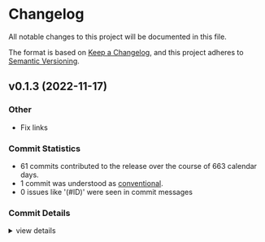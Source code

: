 # Changelog

All notable changes to this project will be documented in this file.

The format is based on [Keep a Changelog](https://keepachangelog.com/en/1.0.0/),
and this project adheres to [Semantic Versioning](https://semver.org/spec/v2.0.0.html).

## v0.1.3 (2022-11-17)

<csr-id-7fc1f117f4d060368aac0b26e232bfab123009ce/>

### Other

 - <csr-id-7fc1f117f4d060368aac0b26e232bfab123009ce/> Fix links

### Commit Statistics

<csr-read-only-do-not-edit/>

 - 61 commits contributed to the release over the course of 663 calendar days.
 - 1 commit was understood as [conventional](https://www.conventionalcommits.org).
 - 0 issues like '(#ID)' were seen in commit messages

### Commit Details

<csr-read-only-do-not-edit/>

<details><summary>view details</summary>

 * **Uncategorized**
    - Initial CHANGELOG.md ([`96b2f8f`](https://github.com/hid-io/hid-io-core/commit/96b2f8f3533bb53fd6ca3285b24723698132b7aa))
    - Release hid-io-protocol v0.1.3 ([`e4579ca`](https://github.com/hid-io/hid-io-core/commit/e4579cad3b2b408c9c22e4b2ee9d99832fffefd5))
    - Add tokio as a public crate for easier library importing ([`3f9862b`](https://github.com/hid-io/hid-io-core/commit/3f9862b8d3429142658fbdbe1b885894a5cd9ceb))
    - Fixes for PixelSetting and DirectSet capnp rpc ([`5394d79`](https://github.com/hid-io/hid-io-core/commit/5394d79da0b9fbc4a56bc104ca468e992be1241e))
    - Small name cleanup ([`44698c1`](https://github.com/hid-io/hid-io-core/commit/44698c12bd4ac48a59aef6b4c4532d296493ea21))
    - Fix defmt issuse with unions ([`f133d25`](https://github.com/hid-io/hid-io-core/commit/f133d25ed0ce3ac44ed09b43aa8a6b8b76930dac))
    - Fixing clippy warnings ([`679d47d`](https://github.com/hid-io/hid-io-core/commit/679d47dd81a3cdd5b0fe9819b150a20022cf32e5))
    - Add basic manufacturing test tooling ([`70020ee`](https://github.com/hid-io/hid-io-core/commit/70020eeb5d3b9597d04027b4c030fde627eff8f4))
    - Adding basic pixelSetting and pixelSet protos ([`25f5bf3`](https://github.com/hid-io/hid-io-core/commit/25f5bf3976645936d019024d83d4f4b4f5256a6e))
    - Add h0021(pixelset) h0026(directset) and update manufacturing commands ([`9eee16d`](https://github.com/hid-io/hid-io-core/commit/9eee16da20dd2be07fd83507d229da7124c45419))
    - Add h0030_openurl and CommandInterface for modules ([`69aee41`](https://github.com/hid-io/hid-io-core/commit/69aee411e1f0daf0e1f58b601a9696c49c8ce18a))
    - Typo ([`f680f3c`](https://github.com/hid-io/hid-io-core/commit/f680f3cff6b837068cb77253f7d6db4427bde744))
    - Missing entries from open url changes ([`2152dc7`](https://github.com/hid-io/hid-io-core/commit/2152dc7ba641ccbeb993ea1c2afd1aaf1fe058ca))
    - Add 0x30 Open URL to spec ([`0e6b582`](https://github.com/hid-io/hid-io-core/commit/0e6b58245f7c1a2b6ef6ecc5cdaf2d24aa400378))
    - Fix clippy warnings ([`be2a327`](https://github.com/hid-io/hid-io-core/commit/be2a327eb9a252561ec1bb45647088253a8b29f3))
    - Increment version for feature change ([`1fd1b12`](https://github.com/hid-io/hid-io-core/commit/1fd1b1246c4de4d5333e13efd1cffcaba7fb9386))
    - Renaming defmt-impl feature to defmt ([`4f85e19`](https://github.com/hid-io/hid-io-core/commit/4f85e19aa908e7698a0962051f212e068900fc8c))
    - Re-adding defmt support to hid-io-protocol + kll-core ([`e6be9ae`](https://github.com/hid-io/hid-io-core/commit/e6be9aef9dba3c79325f07cf8107665e211ce470))
    - Increment patch ([`6db862b`](https://github.com/hid-io/hid-io-core/commit/6db862b53552d417bb875d69de9eff422264eed7))
    - Fix clippy warnings ([`919649d`](https://github.com/hid-io/hid-io-core/commit/919649d88df99541da4f7e9004e14e72e91acc88))
    - Nightly clippy issues ([`bf655ee`](https://github.com/hid-io/hid-io-core/commit/bf655ee743dbb0b7033bbaf21343beb3e5024e89))
    - Add h0020_klltrigger support ([`5e465e7`](https://github.com/hid-io/hid-io-core/commit/5e465e7b00119a8ad22f18414cf4baf5674d2f19))
    - Update README.md ([`8959ebc`](https://github.com/hid-io/hid-io-core/commit/8959ebce7b7b40e4ff269bf2f93c6eb6cdc640ac))
    - Remove bincode-core and serde dependencies ([`8d18fe9`](https://github.com/hid-io/hid-io-core/commit/8d18fe9809e7c3abdf6c1aa8812c20be893808f6))
    - Fixing test case issue with heapless ([`d34ef8c`](https://github.com/hid-io/hid-io-core/commit/d34ef8c1a76bb8846df41ca9969e8daab50e2e7b))
    - Updating to 2021 edition ([`04bb40f`](https://github.com/hid-io/hid-io-core/commit/04bb40f7959e7a810672447d02701976853fe0f5))
    - Adding basic defmt support to hid-io-protocol ([`c074bdb`](https://github.com/hid-io/hid-io-core/commit/c074bdbb73fe55a1a44d3c690df11883453d809c))
    - Removing unused dependency ([`e08053f`](https://github.com/hid-io/hid-io-core/commit/e08053fd2599f15150a26acf8bd4d8173e9732bc))
    - Updating to heapless 0.7 ([`674e724`](https://github.com/hid-io/hid-io-core/commit/674e724ae182af6c0d99f8012f1b4d489cced3df))
    - Adding versioning to hid-io-protocol ([`589db1e`](https://github.com/hid-io/hid-io-core/commit/589db1e80208dba0599149ab7f3283ce0b49d041))
    - Merge pull request #20 from half-duplex/spec-links ([`7370812`](https://github.com/hid-io/hid-io-core/commit/7370812e08352d82db1e1e7776505ed0c59640ea))
    - Fix links ([`7fc1f11`](https://github.com/hid-io/hid-io-core/commit/7fc1f117f4d060368aac0b26e232bfab123009ce))
    - Adding manufacturing-test support to examples ([`3213ebe`](https://github.com/hid-io/hid-io-core/commit/3213ebee96b1686272fff4f06c735baf9e2d2e04))
    - Update README.md ([`a32bee9`](https://github.com/hid-io/hid-io-core/commit/a32bee9e1bf39c50ed3afc8cb3775da0292ad414))
    - Moving hid-io-kiibohd to kiibohd-core ([`ab47ec0`](https://github.com/hid-io/hid-io-core/commit/ab47ec012257dd04aa25e86d0ff9b93eb3511962))
    - Fixing clippy errors ([`4d5e4d7`](https://github.com/hid-io/hid-io-core/commit/4d5e4d73daa6e2de08ff0378fe82f5b87701cd93))
    - Update README.md ([`de0578c`](https://github.com/hid-io/hid-io-core/commit/de0578c0e59c9ca8252b641008101faee3482ec3))
    - Adding h0051 manufacturing test result ([`c8ce11c`](https://github.com/hid-io/hid-io-core/commit/c8ce11c6a5f9de8c4788e569b35945ccb85d522e))
    - Update README.md ([`8710a10`](https://github.com/hid-io/hid-io-core/commit/8710a10f08d22acd03aded8ae0dd4afbf9689604))
    - Update README.md ([`d3e7842`](https://github.com/hid-io/hid-io-core/commit/d3e7842fd42b84de6397dead44fb1b699665ba46))
    - Fixing h0030 and h0034 terminal commands ([`d58af7e`](https://github.com/hid-io/hid-io-core/commit/d58af7edb1081fed8ee3bb27876191b389258120))
    - Updating README with some usage information. ([`536759d`](https://github.com/hid-io/hid-io-core/commit/536759d236c4dc9255a474b9b7f5a5df865d9ee0))
    - Starting libhid_io_kiibohd.a integration with kiibohd/controller ([`d4e4ed7`](https://github.com/hid-io/hid-io-core/commit/d4e4ed72e52e88bd5aafcdab76320c450f953ecb))
    - Fixing Sync packets ([`b83f996`](https://github.com/hid-io/hid-io-core/commit/b83f9960bd52eb0fbb4e31acaf66296fd2b6d72c))
    - Fixes to get GitHub Actions passing again ([`e0cb9ab`](https://github.com/hid-io/hid-io-core/commit/e0cb9ab95c1f26e02ff3f863a170d068cb6edb88))
    - Adding sync and no payload data serialization/deserialization tests ([`7b3c25c`](https://github.com/hid-io/hid-io-core/commit/7b3c25cafc1a713b36da0458f8a4c3c479e00a16))
    - hid-io-kiibohd additions ([`73fd32e`](https://github.com/hid-io/hid-io-core/commit/73fd32e0c9f90d130d6cf6d3412c54b188301f8a))
    - Adding more commands to hid-io-kiibohd ([`7860399`](https://github.com/hid-io/hid-io-core/commit/786039953c657af9658be32ff74941bc79f889fb))
    - Integrated h0031 and h0034 into hid-io-core ([`32956aa`](https://github.com/hid-io/hid-io-core/commit/32956aadcec61588a433a03e5173406a21f7cf38))
    - Adding more hid-io commands ([`d835b13`](https://github.com/hid-io/hid-io-core/commit/d835b13ed0bb3645c7a0c3db6691dc88c42abddb))
    - Adding h0050 and integrating h0001 and h0005 in to hid-io-core ([`c24a6ef`](https://github.com/hid-io/hid-io-core/commit/c24a6ef27a213fc4cdf11a95f494cacaba0a2691))
    - Initial integration of hid-io-protocol into hid-io-core ([`36b62e4`](https://github.com/hid-io/hid-io-core/commit/36b62e4292e3e605f80a558d9e372befe0fe1001))
    - Adding basic support for NAData packets ([`bfe49ee`](https://github.com/hid-io/hid-io-core/commit/bfe49ee5c189b2583441e43e25ec83526fb1dbf5))
    - Adding split buffer processing ([`ebde1c1`](https://github.com/hid-io/hid-io-core/commit/ebde1c15a66ca3570413ddbff7f30a9fc058ca25))
    - Added invalid id test ([`43fd7b3`](https://github.com/hid-io/hid-io-core/commit/43fd7b381c647841f82b1d8f1dded66713868cdc))
    - Adding h0003 skeleton ([`1962b55`](https://github.com/hid-io/hid-io-core/commit/1962b557effa17ec95786b989b8b8a6e8eef00bf))
    - Splitting commands.rs to mod.rs and test.rs ([`d2bdbb7`](https://github.com/hid-io/hid-io-core/commit/d2bdbb71c7bbd6f96a0dae02dc98f402cf57fcda))
    - Adding h0002 (test packet) ([`450174b`](https://github.com/hid-io/hid-io-core/commit/450174bd4a2b1bd6bf75e24562646654caf8d0ce))
    - h0001 - Get Info added ([`758d03e`](https://github.com/hid-io/hid-io-core/commit/758d03e208ecdccb33dd1909000d9e6751ad1ba3))
    - First test case working ([`833ea59`](https://github.com/hid-io/hid-io-core/commit/833ea5911cc41f541df075bec1221cd84066db60))
    - Splitting out hid-io-protocol into it's own crate ([`46503de`](https://github.com/hid-io/hid-io-core/commit/46503de936dded5cfe6816637d286a1f47ad864a))
</details>


